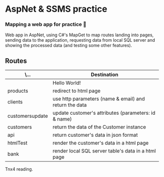 # AspNet & SSMS practice

### Mapping a web app for practice :penguin:

Web app in AspNet, using C#'s MapGet to map routes landing into pages, sending data to the application, requesting data from local SQL server and showing the processed data (and testing some other features).

## Routes
|      \\...      |                     Destination                        |
|-----------------|--------------------------------------------------------|
|                 | Hello World!                                           |
| products        | redirect to html page                                  |
| clients         | use http parameters (name & email) and return the data |
| customersupdate | update customer's attributes (parameters: id & name)   |
| customers       | return the data of the Customer instance               |
| api             | return customer's data in json format                  |
| htmlTest        | render the customer's data in a html page              |
| bank            | render local SQL server table's data in a html page    |

Tnx4 reading.
